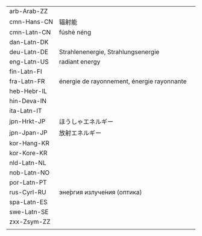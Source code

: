 | | | |
|-|-|-|
| arb-Arab-ZZ |  |  |
| cmn-Hans-CN | 辐射能 |  |
| cmn-Latn-CN | fúshè néng |  |
| dan-Latn-DK |  |  |
| deu-Latn-DE | Strahlenenergie, Strahlungsenergie |  |
| eng-Latn-US | radiant energy |  |
| fin-Latn-FI |  |  |
| fra-Latn-FR | énergie de rayonnement, énergie rayonnante |  |
| heb-Hebr-IL |  |  |
| hin-Deva-IN |  |  |
| ita-Latn-IT |  |  |
| jpn-Hrkt-JP | ほうしゃエネルギー |  |
| jpn-Jpan-JP | 放射エネルギー |  |
| kor-Hang-KR |  |  |
| kor-Kore-KR |  |  |
| nld-Latn-NL |  |  |
| nob-Latn-NO |  |  |
| por-Latn-PT |  |  |
| rus-Cyrl-RU | эне́ргия излуче́ния (оптика) |  |
| spa-Latn-ES |  |  |
| swe-Latn-SE |  |  |
| zxx-Zsym-ZZ |  |  |
|  |  |  |